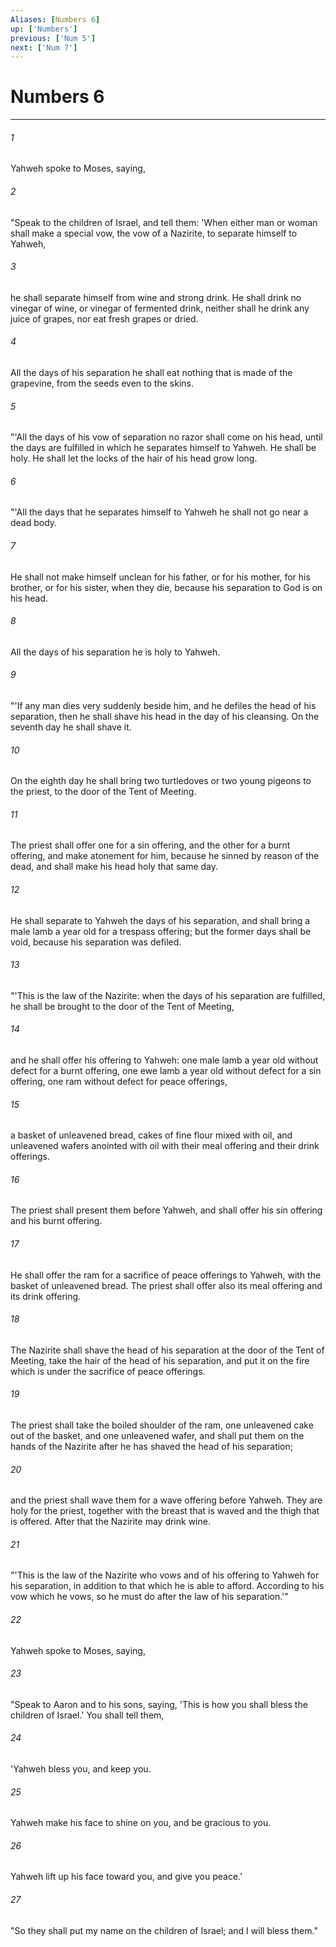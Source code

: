 ```yaml
---
Aliases: [Numbers 6]
up: ['Numbers']
previous: ['Num 5']
next: ['Num 7']
---
```

# Numbers 6
***





###### 1 

Yahweh spoke to Moses, saying, 



###### 2 

"Speak to the children of Israel, and tell them: 'When either man or woman shall make a special vow, the vow of a Nazirite, to separate himself to Yahweh, 



###### 3 

he shall separate himself from wine and strong drink. He shall drink no vinegar of wine, or vinegar of fermented drink, neither shall he drink any juice of grapes, nor eat fresh grapes or dried. 



###### 4 

All the days of his separation he shall eat nothing that is made of the grapevine, from the seeds even to the skins. 



###### 5 

"'All the days of his vow of separation no razor shall come on his head, until the days are fulfilled in which he separates himself to Yahweh. He shall be holy. He shall let the locks of the hair of his head grow long. 



###### 6 

"'All the days that he separates himself to Yahweh he shall not go near a dead body. 



###### 7 

He shall not make himself unclean for his father, or for his mother, for his brother, or for his sister, when they die, because his separation to God is on his head. 



###### 8 

All the days of his separation he is holy to Yahweh. 



###### 9 

"'If any man dies very suddenly beside him, and he defiles the head of his separation, then he shall shave his head in the day of his cleansing. On the seventh day he shall shave it. 



###### 10 

On the eighth day he shall bring two turtledoves or two young pigeons to the priest, to the door of the Tent of Meeting. 



###### 11 

The priest shall offer one for a sin offering, and the other for a burnt offering, and make atonement for him, because he sinned by reason of the dead, and shall make his head holy that same day. 



###### 12 

He shall separate to Yahweh the days of his separation, and shall bring a male lamb a year old for a trespass offering; but the former days shall be void, because his separation was defiled. 



###### 13 

"'This is the law of the Nazirite: when the days of his separation are fulfilled, he shall be brought to the door of the Tent of Meeting, 



###### 14 

and he shall offer his offering to Yahweh: one male lamb a year old without defect for a burnt offering, one ewe lamb a year old without defect for a sin offering, one ram without defect for peace offerings, 



###### 15 

a basket of unleavened bread, cakes of fine flour mixed with oil, and unleavened wafers anointed with oil with their meal offering and their drink offerings. 



###### 16 

The priest shall present them before Yahweh, and shall offer his sin offering and his burnt offering. 



###### 17 

He shall offer the ram for a sacrifice of peace offerings to Yahweh, with the basket of unleavened bread. The priest shall offer also its meal offering and its drink offering. 



###### 18 

The Nazirite shall shave the head of his separation at the door of the Tent of Meeting, take the hair of the head of his separation, and put it on the fire which is under the sacrifice of peace offerings. 



###### 19 

The priest shall take the boiled shoulder of the ram, one unleavened cake out of the basket, and one unleavened wafer, and shall put them on the hands of the Nazirite after he has shaved the head of his separation; 



###### 20 

and the priest shall wave them for a wave offering before Yahweh. They are holy for the priest, together with the breast that is waved and the thigh that is offered. After that the Nazirite may drink wine. 



###### 21 

"'This is the law of the Nazirite who vows and of his offering to Yahweh for his separation, in addition to that which he is able to afford. According to his vow which he vows, so he must do after the law of his separation.'" 



###### 22 

Yahweh spoke to Moses, saying, 



###### 23 

"Speak to Aaron and to his sons, saying, 'This is how you shall bless the children of Israel.' You shall tell them, 



###### 24 

'Yahweh bless you, and keep you. 



###### 25 

Yahweh make his face to shine on you, and be gracious to you. 



###### 26 

Yahweh lift up his face toward you, and give you peace.' 



###### 27 

"So they shall put my name on the children of Israel; and I will bless them."
